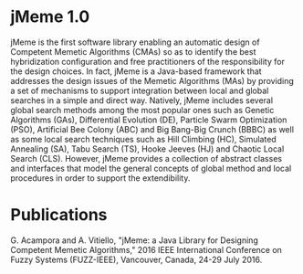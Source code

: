 # jMeme 1.0
jMeme is the first software library enabling an automatic design of Competent Memetic Algorithms (CMAs) so as to identify the best hybridization configuration and free practitioners of the responsibility for the design choices. In fact, jMeme is a Java-based framework that addresses the design issues of the Memetic Algorithms (MAs) by providing a set of mechanisms to support integration between local and global searches in a simple and direct way. 
Natively, jMeme includes several global search methods among the most popular ones such as Genetic Algorithms (GAs), Differential Evolution (DE), Particle Swarm Optimization (PSO), Artificial Bee Colony (ABC) and Big Bang-Big Crunch (BBBC) as well as some local search techniques such as Hill Climbing (HC), Simulated Annealing (SA), Tabu Search (TS), Hooke Jeeves (HJ) and Chaotic Local Search (CLS). However, jMeme provides a collection of abstract classes and interfaces that model the general concepts of global method and local procedures in order to support the extendibility.

# Publications
G. Acampora and A. Vitiello, "jMeme: a Java Library for Designing Competent Memetic Algorithms," 2016 IEEE International Conference on Fuzzy Systems (FUZZ-IEEE), Vancouver, Canada, 24-29 July 2016.


